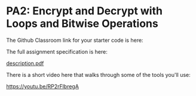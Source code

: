 # PA2: Encrypt and Decrypt with Loops and Bitwise Operations

The Github Classroom link for your starter code is here:

<link>

The full assignment specification is here:

[description.pdf](./description.pdf)

There is a short video here that walks through some of the tools you'll use:

https://youtu.be/RP2rFlbregA

